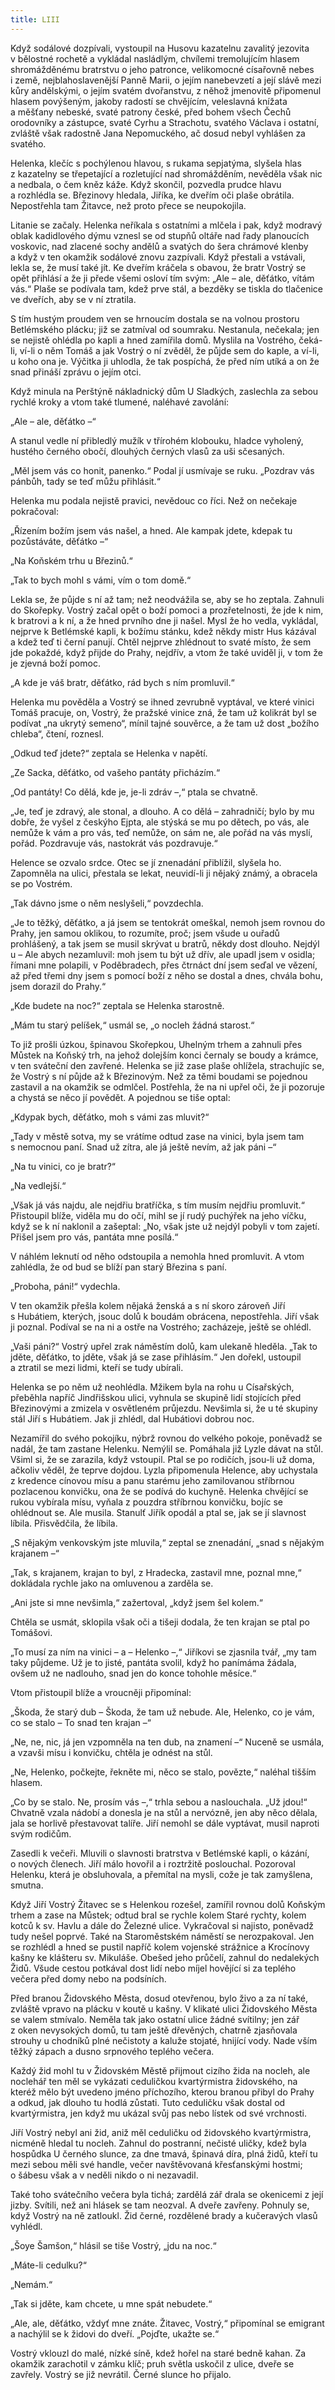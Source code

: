 ```yaml
---
title: LIII
---
```


Když sodálové dozpívali, vystoupil na Husovu kazatelnu zavalitý jezovita v bělostné rochetě a vykládal nasládlým, chvílemi tremolujícím hlasem shromážděnému bratrstvu o jeho patronce, velikomocné císařovně nebes i země, nejblahoslavenější Panně Marii, o jejím nanebevzetí a její slávě mezi kůry andělskými, o jejím svatém dvořanstvu, z něhož jmenovitě připomenul hlasem povýšeným, jakoby radostí se chvějícím, veleslavná knížata a měšťany nebeské, svaté patrony české, před bohem všech Čechů orodovníky a zástupce, svaté Cyrhu a Strachotu, svatého Václava i ostatní, zvláště však radostně Jana Nepomuckého, ač dosud nebyl vyhlášen za svatého.

Helenka, klečíc s pochýlenou hlavou, s rukama sepjatýma, slyšela hlas z kazatelny se třepetající a rozletující nad shromážděním, nevěděla však nic a nedbala, o čem kněz káže. Když skončil, pozvedla prudce hlavu a rozhlédla se. Březinovy hledala, Jiříka, ke dveřím oči plaše obrátila. Nepostřehla tam Žitavce, než proto přece se neupokojila.

Litanie se začaly. Helenka neříkala s ostatními a mlčela i pak, když modravý oblak kadidlového dýmu vznesl se od stupňů oltáře nad řady planoucích voskovic, nad zlacené sochy andělů a svatých do šera chrámové klenby a když v ten okamžik sodálové znovu zazpívali. Když přestali a vstávali, lekla se, že musí také jít. Ke dveřím kráčela s obavou, že bratr Vostrý se opět přihlásí a že ji přede všemi osloví tím svým: „Ale – ale, děťátko, vítám vás.“ Plaše se podívala tam, kdež prve stál, a bezděky se tiskla do tlačenice ve dveřích, aby se v ní ztratila.

S tím hustým proudem ven se hrnoucím dostala se na volnou prostoru Betlémského plácku; již se zatmíval od soumraku. Nestanula, nečekala; jen se nejistě ohlédla po kapli a hned zamířila domů. Myslila na Vostrého, čeká-li, ví-li o něm Tomáš a jak Vostrý o ní zvěděl, že půjde sem do kaple, a ví-li, u koho ona je. Výčitka ji uhlodla, že tak pospíchá, že před ním utíká a on že snad přináší zprávu o jejím otci.

Když minula na Perštýně nákladnický dům U Sladkých, zaslechla za sebou rychlé kroky a vtom také tlumené, naléhavé zavolání:

„Ale – ale, děťátko –“

A stanul vedle ní přibledlý mužík v třírohém klobouku, hladce vyholený, hustého černého obočí, dlouhých černých vlasů za uši sčesaných.

„Měl jsem vás co honit, panenko.“ Podal jí usmívaje se ruku. „Pozdrav vás pánbůh, tady se teď můžu přihlásit.“

Helenka mu podala nejistě pravici, nevědouc co říci. Než on nečekaje pokračoval:

„Řízením božím jsem vás našel, a hned. Ale kampak jdete, kdepak tu pozůstáváte, děťátko –“

„Na Koňském trhu u Březinů.“

„Tak to bych mohl s vámi, vím o tom domě.“

Lekla se, že půjde s ní až tam; než neodvážila se, aby se ho zeptala. Zahnuli do Skořepky. Vostrý začal opět o boží pomoci a prozřetelnosti, že jde k nim, k bratrovi a k ní, a že hned prvního dne ji našel. Mysl že ho vedla, vykládal, nejprve k Betlémské kapli, k božímu stánku, kdež někdy mistr Hus kázával a kdež teď ti černí panují. Chtěl nejprve zhlédnout to svaté místo, že sem jde pokaždé, když přijde do Prahy, nejdřív, a vtom že také uviděl ji, v tom že je zjevná boží pomoc.

„A kde je váš bratr, děťátko, rád bych s ním promluvil.“

Helenka mu pověděla a Vostrý se ihned zevrubně vyptával, ve které vinici Tomáš pracuje, on, Vostrý, že pražské vinice zná, že tam už kolikrát byl se podívat „na ukrytý semeno“, mínil tajné souvěrce, a že tam už dost „božího chleba“, čtení, roznesl.

„Odkud teď jdete?“ zeptala se Helenka v napětí.

„Ze Sacka, děťátko, od vašeho pantáty přicházím.“

„Od pantáty! Co dělá, kde je, je-li zdráv –,“ ptala se chvatně.

„Je, teď je zdravý, ale stonal, a dlouho. A co dělá – zahradničí; bylo by mu dobře, že vyšel z českýho Ejpta, ale stýská se mu po dětech, po vás, ale nemůže k vám a pro vás, teď nemůže, on sám ne, ale pořád na vás myslí, pořád. Pozdravuje vás, nastokrát vás pozdravuje.“

Helence se ozvalo srdce. Otec se jí znenadání přiblížil, slyšela ho. Zapomněla na ulici, přestala se lekat, neuvidí-li ji nějaký známý, a obracela se po Vostrém.

„Tak dávno jsme o něm neslyšeli,“ povzdechla.

„Je to těžký, děťátko, a já jsem se tentokrát omeškal, nemoh jsem rovnou do Prahy, jen samou oklikou, to rozumíte, proč; jsem všude u ouřadů prohlášený, a tak jsem se musil skrývat u bratrů, někdy dost dlouho. Nejdýl u – Ale abych nezamluvil: moh jsem tu být už dřív, ale upadl jsem v osidla; římani mne polapili, v Poděbradech, přes čtrnáct dní jsem seďal ve vězení, až před třemi dny jsem s pomocí boží z něho se dostal a dnes, chvála bohu, jsem dorazil do Prahy.“

„Kde budete na noc?“ zeptala se Helenka starostně.

„Mám tu starý pelíšek,“ usmál se, „o nocleh žádná starost.“

To již prošli úzkou, špinavou Skořepkou, Uhelným trhem a zahnuli přes Můstek na Koňský trh, na jehož dolejším konci černaly se boudy a krámce, v ten sváteční den zavřené. Helenka se již zase plaše ohlížela, strachujíc se, že Vostrý s ní půjde až k Březinovým. Než za těmi boudami se pojednou zastavil a na okamžik se odmlčel. Postřehla, že na ni upřel oči, že ji pozoruje a chystá se něco jí povědět. A pojednou se tiše optal:

„Kdypak bych, děťátko, moh s vámi zas mluvit?“

„Tady v městě sotva, my se vrátíme odtud zase na vinici, byla jsem tam s nemocnou paní. Snad už zítra, ale já ještě nevím, až jak páni –“

„Na tu vinici, co je bratr?“

„Na vedlejší.“

„Však já vás najdu, ale nejdřiu bratříčka, s tím musím nejdřiu promluvit.“ Přistoupil blíže, viděla mu do očí, mihl se jí rudý puchýřek na jeho víčku, když se k ní naklonil a zašeptal: „No, však jste už nejdýl pobyli v tom zajetí. Přišel jsem pro vás, pantáta mne posílá.“

V náhlém leknutí od něho odstoupila a nemohla hned promluvit. A vtom zahlédla, že od bud se blíží pan starý Březina s paní.

„Proboha, páni!“ vydechla.

V ten okamžik přešla kolem nějaká ženská a s ní skoro zároveň Jiří s Hubátiem, kterých, jsouc dolů k boudám obrácena, nepostřehla. Jiří však ji poznal. Podíval se na ni a ostře na Vostrého; zacházeje, ještě se ohlédl.

„Vaši páni?“ Vostrý upřel zrak náměstím dolů, kam ulekaně hleděla. „Tak to jděte, děťátko, to jděte, však já se zase přihlásím.“ Jen dořekl, ustoupil a ztratil se mezi lidmi, kteří se tudy ubírali.

Helenka se po něm už neohlédla. Mžikem byla na rohu u Císařských, přeběhla napříč Jindřišskou ulici, vyhnula se skupině lidí stojících před Březinovými a zmizela v osvětleném průjezdu. Nevšimla si, že u té skupiny stál Jiří s Hubátiem. Jak ji zhlédl, dal Hubátiovi dobrou noc.

Nezamířil do svého pokojíku, nýbrž rovnou do velkého pokoje, poněvadž se nadál, že tam zastane Helenku. Nemýlil se. Pomáhala již Lyzle dávat na stůl. Všiml si, že se zarazila, když vstoupil. Ptal se po rodičích, jsou-li už doma, ačkoliv věděl, že teprve dojdou. Lyzla připomenula Helence, aby uchystala z kredence cínovou mísu a panu starému jeho zamilovanou stříbrnou pozlacenou konvičku, ona že se podívá do kuchyně. Helenka chvějící se rukou vybírala mísu, vyňala z pouzdra stříbrnou konvičku, bojíc se ohlédnout se. Ale musila. Stanulť Jiřík opodál a ptal se, jak se jí slavnost líbila. Přisvědčila, že líbila.

„S nějakým venkovským jste mluvila,“ zeptal se znenadání, „snad s nějakým krajanem –“

„Tak, s krajanem, krajan to byl, z Hradecka, zastavil mne, poznal mne,“ dokládala rychle jako na omluvenou a zarděla se.

„Ani jste si mne nevšimla,“ zažertoval, „když jsem šel kolem.“

Chtěla se usmát, sklopila však oči a tišeji dodala, že ten krajan se ptal po Tomášovi.

„To musí za ním na vinici – a – Helenko –,“ Jiříkovi se zjasnila tvář, „my tam taky půjdeme. Už je to jisté, pantáta svolil, když ho panímáma žádala, ovšem už ne nadlouho, snad jen do konce tohohle měsíce.“

Vtom přistoupil blíže a vroucněji připomínal:

„Škoda, že starý dub – Škoda, že tam už nebude. Ale, Helenko, co je vám, co se stalo – To snad ten krajan –“

„Ne, ne, nic, já jen vzpomněla na ten dub, na znamení –“ Nuceně se usmála, a vzavši mísu i konvičku, chtěla je odnést na stůl.

„Ne, Helenko, počkejte, řekněte mi, něco se stalo, povězte,“ na­léhal tišším hlasem.

„Co by se stalo. Ne, prosím vás –,“ trhla sebou a naslouchala. „Už jdou!“ Chvatně vzala nádobí a donesla je na stůl a nervózně, jen aby něco dělala, jala se horlivě přestavovat talíře. Jiří nemohl se dále vyptávat, musil naproti svým rodičům.

Zasedli k večeři. Mluvili o slavnosti bratrstva v Betlémské kapli, o kázání, o nových členech. Jiří málo hovořil a i roztržitě poslouchal. Pozoroval Helenku, která je obsluhovala, a přemítal na mysli, cože je tak zamyšlena, smutna.

Když Jiří Vostrý Žitavec se s Helenkou rozešel, zamířil rovnou dolů Koňským trhem a zase na Můstek; odtud bral se rychle kolem Staré rychty, kolem kotců k sv. Havlu a dále do Železné ulice. Vykračoval si najisto, poněvadž tudy nešel poprvé. Také na Staroměstském náměstí se nerozpakoval. Jen se rozhlédl a hned se pustil napříč kolem vojenské strážnice a Krocínovy kašny ke klášteru sv. Mikuláše. Obešed jeho průčelí, zahnul do nedalekých Židů. Všude cestou potkával dost lidí nebo míjel hovějící si za teplého večera před domy nebo na podsíních.

Před branou Židovského Města, dosud otevřenou, bylo živo a za ní také, zvláště vpravo na plácku v koutě u kašny. V klikaté ulici Židovského Města se valem stmívalo. Neměla tak jako ostatní ulice žádné svítilny; jen zář z oken nevysokých domů, tu tam ještě dřevěných, chatrně zjasňovala strouhy u chodníků plné nečistoty a kaluže stojaté, hnijící vody. Nade vším těžký zápach a dusno srpnového teplého večera.

Každý žid mohl tu v Židovském Městě přijmout cizího žida na nocleh, ale noclehář ten měl se vykázati ceduličkou kvartýrmistra židovského, na kteréž mělo být uvedeno jméno příchozího, kterou branou přibyl do Prahy a odkud, jak dlouho tu hodlá zůstati. Tuto ceduličku však dostal od kvartýrmistra, jen když mu ukázal svůj pas nebo lístek od své vrchnosti.

Jiří Vostrý nebyl ani žid, aniž měl ceduličku od židovského kvartýrmistra, nicméně hledal tu nocleh. Zahnul do postranní, nečisté uličky, kdež byla hospůdka U černého slunce, za dne tmavá, špinavá díra, plná židů, kteří tu mezi sebou měli své handle, večer navštěvovaná křesťanskými hostmi; o šábesu však a v neděli nikdo o ni nezavadil.

Také toho svátečního večera byla tichá; zardělá zář drala se okenicemi z její jizby. Svítili, než ani hlásek se tam neozval. A dveře zavřeny. Pohnuly se, když Vostrý na ně zatloukl. Žid černé, rozdělené brady a kučeravých vlasů vyhlédl.

„Šoye Šamšon,“ hlásil se tiše Vostrý, „jdu na noc.“

„Máte-li cedulku?“

„Nemám.“

„Tak si jděte, kam chcete, u mne spát nebudete.“

„Ale, ale, děťátko, vždyť mne znáte. Žitavec, Vostrý,“ připomínal se emigrant a nachýlil se k židovi do dveří. „Pojďte, ukažte se.“

Vostrý vklouzl do malé, nízké síně, kdež hořel na staré bedně kahan. Za okamžik zarachotil v zámku klíč; pruh světla uskočil z ulice, dveře se zavřely. Vostrý se již nevrátil. Černé slunce ho přijalo.
